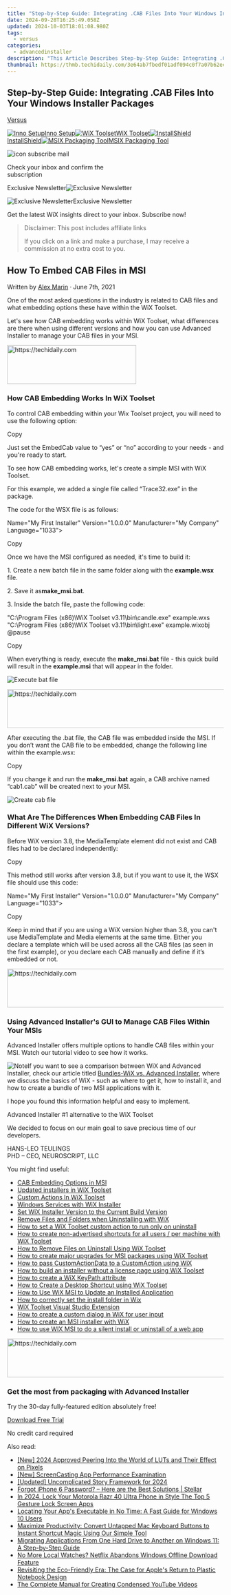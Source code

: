 ```yaml
---
title: "Step-by-Step Guide: Integrating .CAB Files Into Your Windows Installer Packages"
date: 2024-09-28T16:25:49.058Z
updated: 2024-10-03T18:01:08.980Z
tags:
  - versus
categories:
  - advancedinstaller
description: "This Article Describes Step-by-Step Guide: Integrating .CAB Files Into Your Windows Installer Packages"
thumbnail: https://thmb.techidaily.com/3e64ab7fbedf01adf094c0f7a07b62ec8466f937073c7188969d1624a01e5f53.jpg
---
```


## Step-by-Step Guide: Integrating .CAB Files Into Your Windows Installer Packages

[Versus](https://tools.techidaily.com/advancedinstaller/products/)

[![Inno Setup](https://cdn.advancedinstaller.com/svg/versus/iconInnoSetup.svg "Inno Setup")Inno Setup](https://www.advancedinstaller.com/versus/wix-toolset/../inno-setup.html)[![WiX Toolset](https://cdn.advancedinstaller.com/svg/versus/iconWiXToolset.svg "WiX Toolset")WiX Toolset](https://tools.techidaily.com/advancedinstaller/products/)[![InstallShield](https://cdn.advancedinstaller.com/svg/versus/iconInstallShield.svg "InstallShield")InstallShield](https://www.advancedinstaller.com/versus/wix-toolset/../installshield/adminstudio.html)[![MSIX Packaging Tool](https://cdn.advancedinstaller.com/svg/versus/iconMSIXPackagingTool.svg "MSIX Packaging Tool")MSIX Packaging Tool](https://www.advancedinstaller.com/versus/wix-toolset/../msix-packaging-tool-vs-advanced-installer.html)

![icon subscribe mail](https://www.advancedinstaller.com/svg/blog/spotSubscribeSidebar.svg "icon subscribe mail")

Check your inbox and confirm the  
 subscription

Exclusive Newsletter![Exclusive Newsletter](https://www.advancedinstaller.com/svg/versus/iconDemo.svg)

![Exclusive Newsletter](https://www.advancedinstaller.com/svg/versus/iconDemo.svg)Exclusive Newsletter

Get the latest WiX insights direct to your inbox. Subscribe now!

>  Disclaimer: This post includes affiliate links
>
>  If you click on a link and make a purchase, I may receive a commission at no extra cost to you.
>

## How To Embed CAB Files in MSI

Written by [Alex Marin](https://tools.techidaily.com/advancedinstaller/products/) · June 7th, 2021

One of the most asked questions in the industry is related to CAB files and what embedding options these have within the WiX Toolset. 

Let's see how CAB embedding works within WiX Toolset, what differences are there when using different versions and how you can use Advanced Installer to manage your CAB files in your MSI.

<!-- affiliate ads begin -->
<a href="https://aligracehair.sjv.io/c/5597632/1915865/19272" target="_top" id="1915865">
  <img src="//a.impactradius-go.com/display-ad/19272-1915865" border="0" alt="https://techidaily.com" width="300" height="90"/>
</a>
<img height="0" width="0" src="https://aligracehair.sjv.io/i/5597632/1915865/19272" style="position:absolute;visibility:hidden;" border="0" />
<!-- affiliate ads end -->

### How CAB Embedding Works In WiX Toolset

To control CAB embedding within your Wix Toolset project, you will need to use the following option:

<MediaTemplate EmbedCab="yes"/>

Copy

Just set the EmbedCab value to “yes” or “no” according to your needs - and you're ready to start.

To see how CAB embedding works, let's create a simple MSI with WiX Toolset. 

For this example, we added a single file called “Trace32.exe” in the package.

The code for the WSX file is as follows:

<Wix xmlns="http://schemas.microsoft.com/wix/2006/wi">
<Product Id="*" UpgradeCode="12345678-1111-2222-3333-666666666666"
 
Name="My First Installer" Version="1.0.0.0" Manufacturer="My Company" Language="1033">
<Package InstallerVersion="200" Compressed="yes" Comments="Hello, this is my first installer"/>
<MediaTemplate EmbedCab="yes" />

 
<Directory Id="TARGETDIR" Name="SourceDir">
<Directory Id="ProgramFilesFolder">
<Directory Id="INSTALLDIR" Name="MyFirstInstaller">
<Component Id="Files" Guid="11111111-2222-3333-4444-555555555555">
<File Id="File1" Source="Trace32.exe"/>
</Component>
</Directory>
</Directory>
</Directory>
 
<Feature Id="Feature1" Level="1" Title="First feature" Description="This is the one and only feature in this installation">
<ComponentRef Id="Files"/>
</Feature>
</Product>
</Wix>

Copy

 Once we have the MSI configured as needed, it's time to build it: 

1\. Create a new batch file in the same folder along with the **example.wsx** file. 

2\. Save it as**make\_msi.bat**.

3\. Inside the batch file, paste the following code:

"C:\Program Files (x86)\WiX Toolset v3.11\bin\candle.exe" example.wxs
"C:\Program Files (x86)\WiX Toolset v3.11\bin\light.exe" example.wixobj
@pause

Copy

When everything is ready, execute the **make\_msi.bat** file - this quick build will result in the **example.msi** that will appear in the folder.

![Execute bat file](https://cdn.advancedinstaller.com/img/wix-child-images/execute-bat-file.gif "Executing the make_msi.bat file")  

<!-- affiliate ads begin -->
<a href="https://ephamedtechinc.pxf.io/c/5597632/2137223/26400" target="_top" id="2137223">
  <img src="//a.impactradius-go.com/display-ad/26400-2137223" border="0" alt="https://techidaily.com" width="728" height="90"/>
</a>
<img height="0" width="0" src="https://ephamedtechinc.pxf.io/i/5597632/2137223/26400" style="position:absolute;visibility:hidden;" border="0" />
<!-- affiliate ads end -->

After executing the .bat file, the CAB file was embedded inside the MSI. If you don’t want the CAB file to be embedded, change the following line within the example.wsx:

<MediaTemplate EmbedCab="no"/>

Copy

If you change it and run the **make\_msi.bat** again, a CAB archive named “cab1.cab” will be created next to your MSI.

![Create cab file](https://cdn.advancedinstaller.com/img/wix-child-images/create-cab-file.png "Creating CAB file")  

### What Are The Differences When Embedding CAB Files In Different WiX Versions?

Before WiX version 3.8, the MediaTemplate element did not exist and CAB files had to be declared independently:

<Media Id="1" Cabinet="cab1.cab" EmbedCab="yes"/>

Copy

This method still works after version 3.8, but if you want to use it, the WSX file should use this code:

<Wix xmlns="http://schemas.microsoft.com/wix/2006/wi">
<Product Id="*" UpgradeCode="12345678-1111-2222-3333-666666666666"
 
Name="My First Installer" Version="1.0.0.0" Manufacturer="My Company" Language="1033">
<Package InstallerVersion="200" Compressed="yes" Comments="Hello, this is my first installer"/>
<Media Id="1" Cabinet="product.cab" EmbedCab="Yes"/>

Copy

Keep in mind that if you are using a WiX version higher than 3.8, you can't use MediaTemplate and Media elements at the same time. Either you declare a template which will be used across all the CAB files (as seen in the first example), or you declare each CAB manually and define if it’s embedded or not.

<!-- affiliate ads begin -->
<a href="https://appsumo.8odi.net/c/5597632/2130885/7443" target="_top" id="2130885">
  <img src="//a.impactradius-go.com/display-ad/7443-2130885" border="0" alt="https://techidaily.com" width="600" height="90"/>
</a>
<img height="0" width="0" src="https://appsumo.8odi.net/i/5597632/2130885/7443" style="position:absolute;visibility:hidden;" border="0" />
<!-- affiliate ads end -->

### Using Advanced Installer's GUI to Manage CAB Files Within Your MSIs

 Advanced Installer offers multiple options to handle CAB files within your MSI. Watch our tutorial video to see how it works. 

![Note](https://cdn.advancedinstaller.com/svg/common/IconMessageNote.svg)If you want to see a comparison between WiX and Advanced Installer, check our article titled [Bundles-WiX vs. Advanced Installer](https://tools.techidaily.com/advancedinstaller/products/), where we discuss the basics of WiX - such as where to get it, how to install it, and how to create a bundle of two MSI applications with it.

I hope you found this information helpful and easy to implement.

Advanced Installer #1 alternative to the WiX Toolset

We decided to focus on our main goal to save precious time of our developers.

HANS-LEO TEULINGS   
 PHD – CEO, NEUROSCRIPT, LLC

You might find useful:

* [CAB Embedding Options in MSI](https://tools.techidaily.com/advancedinstaller/products/)
* [Updated installers in WiX Toolset](https://tools.techidaily.com/advancedinstaller/products/)
* [Custom Actions In WiX Toolset](https://tools.techidaily.com/advancedinstaller/products/)
* [Windows Services with WiX Installer](https://tools.techidaily.com/advancedinstaller/products/)
* [Set WiX Installer Version to the Current Build Version](https://tools.techidaily.com/advancedinstaller/products/)
* [Remove Files and Folders when Uninstalling with WiX](https://tools.techidaily.com/advancedinstaller/products/)
* [How to set a WiX Toolset custom action to run only on uninstall](https://tools.techidaily.com/advancedinstaller/products/)
* [How to create non-advertised shortcuts for all users / per machine with WiX Toolset](https://tools.techidaily.com/advancedinstaller/products/)
* [How to Remove Files on Uninstall Using WiX Toolset](https://tools.techidaily.com/advancedinstaller/products/)
* [How to create major upgrades for MSI packages using WiX Toolset](https://tools.techidaily.com/advancedinstaller/products/)
* [How to pass CustomActionData to a CustomAction using WiX](https://tools.techidaily.com/advancedinstaller/products/)
* [How to build an installer without a license page using WiX Toolset](https://tools.techidaily.com/advancedinstaller/products/)
* [How to create a WiX KeyPath attribute](https://tools.techidaily.com/advancedinstaller/products/)
* [How to Create a Desktop Shortcut using WiX Toolset](https://tools.techidaily.com/advancedinstaller/products/)
* [How to Use WiX MSI to Update an Installed Application](https://tools.techidaily.com/advancedinstaller/products/)
* [How to correctly set the install folder in Wix](https://tools.techidaily.com/advancedinstaller/products/)
* [WiX Toolset Visual Studio Extension](https://tools.techidaily.com/advancedinstaller/products/)
* [How to create a custom dialog in WiX for user input](https://tools.techidaily.com/advancedinstaller/products/)
* [How to create an MSI installer with WiX](https://tools.techidaily.com/advancedinstaller/products/)
* [How to use WIX MSI to do a silent install or uninstall of a web app](https://tools.techidaily.com/advancedinstaller/products/)

<!-- affiliate ads begin -->
<a href="https://appsumo.8odi.net/c/5597632/2043603/7443" target="_top" id="2043603">
  <img src="//a.impactradius-go.com/display-ad/7443-2043603" border="0" alt="https://techidaily.com" width="728" height="90"/>
</a>
<img height="0" width="0" src="https://appsumo.8odi.net/i/5597632/2043603/7443" style="position:absolute;visibility:hidden;" border="0" />
<!-- affiliate ads end -->

### Get the most from packaging with Advanced Installer

Try the 30-day fully-featured edition absolutely free!

[Download Free Trial](https://tools.techidaily.com/advancedinstaller/products/)

No credit card required

<ins class="adsbygoogle"
     style="display:block"
     data-ad-format="autorelaxed"
     data-ad-client="ca-pub-7571918770474297"
     data-ad-slot="1223367746"></ins>

<ins class="adsbygoogle"
     style="display:block"
     data-ad-client="ca-pub-7571918770474297"
     data-ad-slot="8358498916"
     data-ad-format="auto"
     data-full-width-responsive="true"></ins>

<span class="atpl-alsoreadstyle">Also read:</span>
<div><ul>
<li><a href="https://article-posts.techidaily.com/new-2024-approved-peering-into-the-world-of-luts-and-their-effect-on-pixels/"><u>[New] 2024 Approved Peering Into the World of LUTs and Their Effect on Pixels</u></a></li>
<li><a href="https://extra-approaches.techidaily.com/new-screencasting-app-performance-examination/"><u>[New] ScreenCasting App Performance Examination</u></a></li>
<li><a href="https://fox-http.techidaily.com/updated-uncomplicated-story-framework-for-2024/"><u>[Updated] Uncomplicated Story Framework for 2024</u></a></li>
<li><a href="https://phone-solutions.techidaily.com/forgot-iphone-6-password-here-are-the-best-solutions-stellar-by-stellar-data-recovery-ios-iphone-data-recovery/"><u>Forgot iPhone 6 Password? – Here are the Best Solutions | Stellar</u></a></li>
<li><a href="https://android-unlock.techidaily.com/in-2024-lock-your-motorola-razr-40-ultra-phone-in-style-the-top-5-gesture-lock-screen-apps-by-drfone-android/"><u>In 2024, Lock Your Motorola Razr 40 Ultra Phone in Style The Top 5 Gesture Lock Screen Apps</u></a></li>
<li><a href="https://some-tips.techidaily.com/locating-your-apps-executable-in-no-time-a-fast-guide-for-windows-10-users/"><u>Locating Your App's Executable in No Time: A Fast Guide for Windows 10 Users</u></a></li>
<li><a href="https://some-tips.techidaily.com/maximize-productivity-convert-untapped-mac-keyboard-buttons-to-instant-shortcut-magic-using-our-simple-tool/"><u>Maximize Productivity: Convert Untapped Mac Keyboard Buttons to Instant Shortcut Magic Using Our Simple Tool</u></a></li>
<li><a href="https://some-tips.techidaily.com/migrating-applications-from-one-hard-drive-to-another-on-windows-11-a-step-by-step-guide/"><u>Migrating Applications From One Hard Drive to Another on Windows 11: A Step-by-Step Guide</u></a></li>
<li><a href="https://some-tips.techidaily.com/no-more-local-watches-netflix-abandons-windows-offline-download-feature/"><u>No More Local Watches? Netflix Abandons Windows Offline Download Feature</u></a></li>
<li><a href="https://some-tips.techidaily.com/revisiting-the-eco-friendly-era-the-case-for-apples-return-to-plastic-notebook-design/"><u>Revisiting the Eco-Friendly Era: The Case for Apple's Return to Plastic Notebook Design</u></a></li>
<li><a href="https://youtube-sure.techidaily.com/omplete-manual-for-creating-condensed-youtube-videos/"><u>The Complete Manual for Creating Condensed YouTube Videos</u></a></li>
</ul></div>

